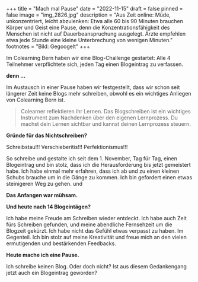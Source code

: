 +++
title = "Mach mal Pause"
date = "2022-11-15"
draft = false
pinned = false
image = "img_2826.jpg"
description = "Aus Zeit online: Müde, unkonzentriert, leicht abzulenken: Etwa alle 60 bis 90 Minuten brauchen Körper und Geist eine Pause, denn die Konzentrationsfähigkeit des Menschen ist nicht auf Dauerbeanspruchung ausgelegt. Ärzte empfehlen etwa jede Stunde eine kleine Unterbrechung von wenigen Minuten."
footnotes = "Bild: Gegoogelt"
+++

Im Colearning Bern haben wir eine Blog-Challenge gestartet: Alle 4 Teilnehmer verpflichtete sich, jeden Tag einen Blogeintrag zu verfassen.

**denn ...**

Im Austausch in einer Pause haben wir festgestellt, dass wir schon seit längerer Zeit keine Blogs mehr schreiben, obwohl es ein wichtiges Anliegen von Colearning Bern ist. 

> Colearner reflektieren ihr Lernen. Das Blogschreiben ist ein wichtiges Instrument zum Nachdenken über den eigenen Lernprozess. Du machst dein Lernen sichtbar und kannst deinen Lernprozess steuern. 

**Gründe für das Nichtschreiben?**

Schreibstau!!! Verschieberitis!!! Perfektionismus!!! 

So schreibe und gestalte ich seit dem 1. November, Tag für Tag, einen Blogeintrag und bin stolz, dass ich die Herausforderung bis jetzt gemeistert habe. Ich habe einmal mehr erfahren, dass ich ab und zu einen kleinen Schubs brauche um in die Gänge zu kommen. Ich bin gefordert einen etwas steinigeren Weg zu gehen. und 

**Das Anfangen war mühsam.**

**Und heute nach 14 Blogeintägen?**

Ich habe meine Freude am Schreiben wieder entdeckt. Ich habe auch Zeit fürs Schreiben gefunden, und meine abendliche Fernsehzeit um die Blogzeit gekürzt. Ich habe nicht das Gefühl etwas verpasst zu haben. Im Gegenteil. Ich bin stolz auf meine Kreativität und freue mich an den vielen ermutigenden und bestärkenden Feedbacks.

**Heute mache ich eine Pause.** 

Ich schreibe keinen Blog. Oder doch nicht? Ist aus diesem Gedankengang jetzt auch ein Blogeintrag geworden?
